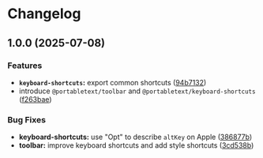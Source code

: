 # Changelog

## 1.0.0 (2025-07-08)


### Features

* **`keyboard-shortcuts`:** export common shortcuts ([94b7132](https://github.com/portabletext/editor/commit/94b71321b03894bfe57f6bf7ca028e61dd1eb2b2))
* introduce `@portabletext/toolbar` and `@portabletext/keyboard-shortcuts` ([f263bae](https://github.com/portabletext/editor/commit/f263bae16a659b52a18bb8e0ec8b600e30756330))


### Bug Fixes

* **keyboard-shortcuts:** use "Opt" to describe `altKey` on Apple ([386877b](https://github.com/portabletext/editor/commit/386877be24fcf94375163b90fcdd21b4ead4e7d2))
* **toolbar:** improve keyboard shortcuts and add style shortcuts ([3cd538b](https://github.com/portabletext/editor/commit/3cd538b57ac48601fd5e8883584396adc047777f))
